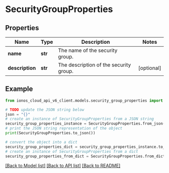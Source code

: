 # SecurityGroupProperties


## Properties

Name | Type | Description | Notes
------------ | ------------- | ------------- | -------------
**name** | **str** | The name of the security group. | 
**description** | **str** | The description of the security group. | [optional] 

## Example

```python
from ionos_cloud_api_v6_client.models.security_group_properties import SecurityGroupProperties

# TODO update the JSON string below
json = "{}"
# create an instance of SecurityGroupProperties from a JSON string
security_group_properties_instance = SecurityGroupProperties.from_json(json)
# print the JSON string representation of the object
print(SecurityGroupProperties.to_json())

# convert the object into a dict
security_group_properties_dict = security_group_properties_instance.to_dict()
# create an instance of SecurityGroupProperties from a dict
security_group_properties_from_dict = SecurityGroupProperties.from_dict(security_group_properties_dict)
```
[[Back to Model list]](../README.md#documentation-for-models) [[Back to API list]](../README.md#documentation-for-api-endpoints) [[Back to README]](../README.md)


